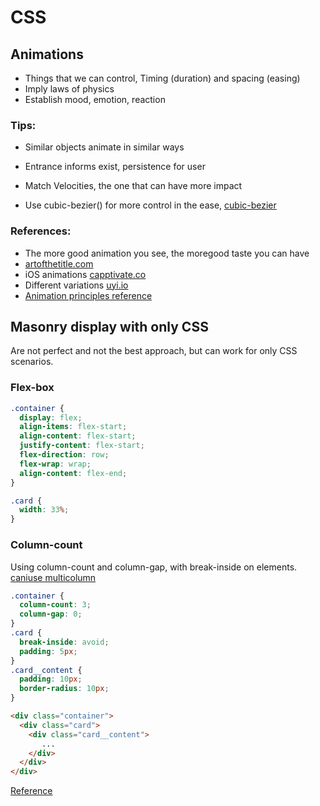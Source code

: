 # CSS

## Animations

- Things that we can control, Timing (duration) and spacing (easing)
 - Imply laws of physics
 - Establish mood, emotion, reaction
 
### Tips:
 - Similar objects animate in similar ways
 - Entrance informs exist, persistence for user
 - Match Velocities, the one that can have more impact

- Use cubic-bezier() for more control in the ease, [cubic-bezier]()

### References:
- The more good animation you see, the moregood taste you can have
 - [artofthetitle.com](www.artofthetitle.com)
 - iOS animations [capptivate.co](capptivate.co)
 - Different variations [uyi.io](uyi.io)
 - [Animation principles reference](www.the12principles.tumblr.com)

## Masonry display with only CSS

Are not perfect and not the best approach, but can work for only CSS scenarios.

### Flex-box

```css
.container {
  display: flex;
  align-items: flex-start;
  align-content: flex-start;
  justify-content: flex-start;
  flex-direction: row;
  flex-wrap: wrap;
  align-content: flex-end;
}

.card {
  width: 33%;
}
```

### Column-count

Using column-count and column-gap, with break-inside on elements. [caniuse multicolumn](http://caniuse.com/#feat=multicolumn)

```css
.container {
  column-count: 3;
  column-gap: 0;
}
.card {
  break-inside: avoid;
  padding: 5px;
}
.card__content {
  padding: 10px;
  border-radius: 10px;
}
```

```html
<div class="container">
  <div class="card">
    <div class="card__content">
       ...
    </div>
  </div>
</div>
```

[Reference](https://medium.com/@_jh3y/how-to-pure-css-masonry-layouts-a8ede07ba31a#.jj1zboaj7)

